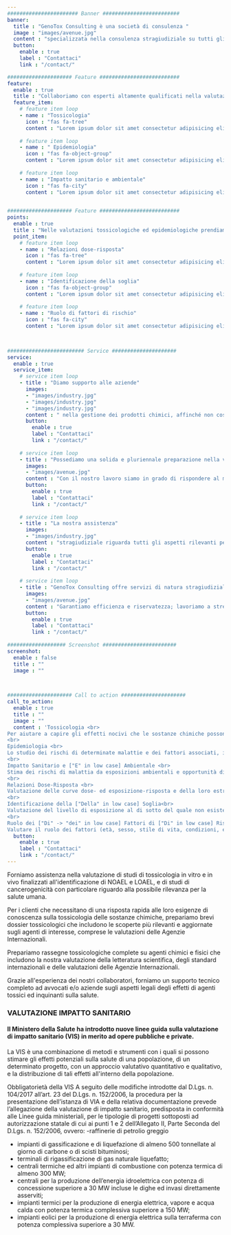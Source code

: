 ```yaml
---
####################### Banner #########################
banner:
  title : "GenoTox Consulting è una società di consulenza "
  image : "images/avenue.jpg"
  content : "specializzata nella consulenza stragiudiziale su tutti gli aspetti epidemiologici e tossicologici che riguardano gli inquinanti chimici e i possibili pericoli per la salute."
  button:
    enable : true
    label : "Contattaci"
    link : "/contact/"

##################### Feature ##########################
feature:
  enable : true
  title : "Collaboriamo con esperti altamente qualificati nella valutazione dei risultati di studi su:"
  feature_item:
    # feature item loop
    - name : "Tossicologia"
      icon : "fas fa-tree"
      content : "Lorem ipsum dolor sit amet consectetur adipisicing elit quam nihil"
      
    # feature item loop
    - name : " Epidemiologia"
      icon : "fas fa-object-group"
      content : "Lorem ipsum dolor sit amet consectetur adipisicing elit quam nihil"
      
    # feature item loop
    - name : "Impatto sanitario e ambientale"
      icon : "fas fa-city"
      content : "Lorem ipsum dolor sit amet consectetur adipisicing elit quam nihil"
      

##################### Feature ##########################
points:
  enable : true
  title : "Nelle valutazioni tossicologiche ed epidemiologiche prendiamo in particolare considerazione:"
  point_item:
    # feature item loop
    - name : "Relazioni dose-risposta"
      icon : "fas fa-tree"
      content : "Lorem ipsum dolor sit amet consectetur adipisicing elit quam nihil"
      
    # feature item loop
    - name : "Identificazione della soglia"
      icon : "fas fa-object-group"
      content : "Lorem ipsum dolor sit amet consectetur adipisicing elit quam nihil"
      
    # feature item loop
    - name : "Ruolo di fattori di rischio"
      icon : "fas fa-city"
      content : "Lorem ipsum dolor sit amet consectetur adipisicing elit quam nihil"
      


######################### Service #####################
service:
  enable : true
  service_item:
    # service item loop
    - title : "Diamo supporto alle aziende"
      images:
      - "images/industry.jpg"
      - "images/industry.jpg"
      - "images/industry.jpg"
      content : " nella gestione dei prodotti chimici, affinché non costituiscano un rischio per la salute umana e per l'ambiente; assistiamo le aziende nell'attuazione dei requisiti previsti dalle leggi nazionali e internazionali in materia di tossicologia e regolamentazione."
      button:
        enable : true
        label : "Contattaci"
        link : "/contact/"
        
    # service item loop
    - title : "Possediamo una solida e pluriennale preparazione nella valutazione del rischio e del nesso di causa tra esposizioni e malattie."
      images:
      - "images/avenue.jpg"
      content : "Con il nostro lavoro siamo in grado di rispondere al meglio ai nostri clienti, aiutandoli ad affrontare le richieste di normative che si riferiscono a prodotti diversi, dai prodotti chimici industriali agli additivi alimentari. Assistiamo i nostri clienti nella valutazione di impatto sanitario <a href='www.valutazione-impatto-sanitario.it'>(VIS)</a>"
      button:
        enable : true
        label : "Contattaci"
        link : "/contact/"
        
    # service item loop
    - title : "La nostra assistenza"
      images:
      - "images/industry.jpg"
      content : "stragiudiziale riguarda tutti gli aspetti rilevanti per l'attribuzione del nesso di causa tra una esposizione contestata ed una malattia imputata all'esposizione."
      button:
        enable : true
        label : "Contattaci"
        link : "/contact/"
        
    # service item loop
    - title : "GenoTox Consulting offre servizi di natura stragiudiziale alle imprese, assistendole in procedimenti giudiziari e di natura regolatoria."
      images:
      - "images/avenue.jpg"
      content : "Garantiamo efficienza e riservatezza; lavoriamo a stretto contatto con i nostri clienti e diamo un'alta priorità a ogni progetto. Abbiamo esperienza pluriennale nella collaborazione con grandi società italiane ed internazionali."
      button:
        enable : true
        label : "Contattaci"
        link : "/contact/"
        
################### Screenshot ########################
screenshot:
  enable : false
  title : ""
  image : ""

  

##################### Call to action #####################
call_to_action:
  enable : true
  title : ""
  image : ""
  content : 'Tossicologia <br>
Per aiutare a capire gli effetti nocivi che le sostanze chimiche possono avere sulle persone o sugli animali <br>
<br>
Epidemiologia <br>
Lo studio dei rischi di determinate malattie e dei fattori associati, in popolazioni specifiche <br>
<br>
Impatto Sanitario e ["E" in low case] Ambientale <br>
Stima dei rischi di malattia da esposizioni ambientali e opportunità di prevenzione<br>
<br>
Relazioni Dose-Risposta <br>
Valutazione delle curve dose- ed esposizione-risposta e della loro estrapolabilità<br>
<br>
Identificazione della ["Della" in low case] Soglia<br>
Valutazione del livello di esposizione al di sotto del quale non esiste un rischio apprezzabile per la salute<br>
<br>
Ruolo dei ["Di" -> "dei" in low case] Fattori di ["Di" in low case] Rischio<br>
Valutare il ruolo dei fattori (età, sesso, stile di vita, condizioni, esposizioni, ecc.) che modificano il rischio di sviluppare una malattia<br>'
  button:
    enable : true
    label : "Contattaci"
    link : "/contact/"
---
```


Forniamo assistenza nella valutazione di studi di tossicologia in vitro e in vivo finalizzati all'identificazione di NOAEL e LOAEL, e di studi di cancerogenicità con particolare riguardo alla possibile rilevanza per la salute umana.

Per i clienti che necessitano di una risposta rapida alle loro esigenze di conoscenza sulla tossicologia delle sostanze chimiche, prepariamo brevi dossier tossicologici che includono le scoperte più rilevanti e aggiornate sugli agenti di interesse, comprese le valutazioni delle Agenzie Internazionali.

Prepariamo rassegne tossicologiche complete su agenti chimici e fisici che includono la nostra valutazione della letteratura scientifica, degli standard internazionali e delle valutazioni delle Agenzie Internazionali.

Grazie all'esperienza dei nostri collaboratori, forniamo un supporto tecnico completo ad avvocati e/o aziende sugli aspetti legali degli effetti di agenti tossici ed inquinanti sulla salute. 


### VALUTAZIONE IMPATTO SANITARIO

#### Il Ministero della Salute ha introdotto nuove linee guida sulla valutazione di impatto sanitario (VIS) in merito ad opere pubbliche e private.
La VIS è una combinazione di metodi e strumenti con i quali si possono stimare gli effetti potenziali sulla salute di una popolazione, di un determinato progetto, con un approccio valutativo quantitativo e qualitativo, e la distribuzione di tali effetti all'interno della popolazione.

Obbligatorietà della VIS
A seguito delle modifiche introdotte dal D.Lgs. n. 104/2017 all’art. 23 del D.Lgs. n. 152/2006, la procedura per la presentazione dell’istanza di VIA e della relativa documentazione prevede l’allegazione della valutazione di impatto sanitario, predisposta in conformità alle Linee guida ministeriali, per le tipologie di progetti sottoposti ad autorizzazione statale di cui ai punti 1 e 2 dell’Allegato II, Parte Seconda del D.Lgs. n. 152/2006, ovvero:
-raffinerie di petrolio greggio

- impianti di gassificazione e di liquefazione di almeno 500 tonnellate al giorno di carbone o di scisti bituminosi;
- terminali di rigassificazione di gas naturale liquefatto;
- centrali termiche ed altri impianti di combustione con potenza termica di almeno 300 MW;
- centrali per la produzione dell’energia idroelettrica con potenza di concessione superiore a 30 MW incluse le dighe ed invasi direttamente asserviti;
- impianti termici per la produzione di energia elettrica, vapore e acqua calda con potenza termica complessiva superiore a 150 MW;
- impianti eolici per la produzione di energia elettrica sulla terraferma con potenza complessiva superiore a 30 MW.
